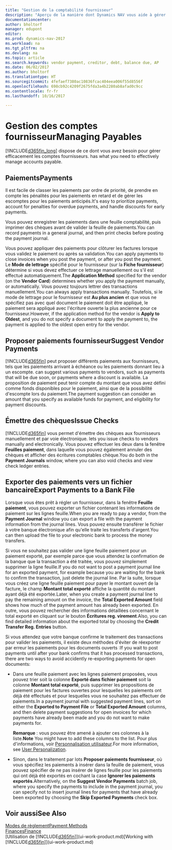 ```yaml
---
title: "Gestion de la comptabilité fournisseur"
description: "Aperçu de la manière dont Dynamics NAV vous aide à gérer les comptes fournisseurs, y compris les paiements fournisseur, les créditeurs, les dettes, et le solde dû."
documentationcenter: 
author: bholtorf
manager: edupont
editor: 
ms.prod: dynamics-nav-2017
ms.workload: na
ms.tgt_pltfrm: na
ms.devlang: na
ms.topic: article
ms.search.keywords: vendor payment, creditor, debt, balance due, AP
ms.date: 06/02/2017
ms.author: bholtorf
ms.translationtype: HT
ms.sourcegitcommit: 4fefaef7380ac10836fcac404eea006f55d8556f
ms.openlocfilehash: 698cb92c4209f2675fda3a4b2280ab8afad0c9cc
ms.contentlocale: fr-fr
ms.lasthandoff: 10/16/2017

---
```

# <a name="managing-payables"></a><span data-ttu-id="9c852-103">Gestion des comptes fournisseur</span><span class="sxs-lookup"><span data-stu-id="9c852-103">Managing Payables</span></span>
[!INCLUDE[d365fin_long](includes/d365fin_long_md.md)]<span data-ttu-id="9c852-104"> dispose de ce dont vous avez besoin pour gérer efficacement les comptes fournisseurs.</span><span class="sxs-lookup"><span data-stu-id="9c852-104"> has what you need to effectively manage accounts payable.</span></span>  

## <a name="payments"></a><span data-ttu-id="9c852-105">Paiements</span><span class="sxs-lookup"><span data-stu-id="9c852-105">Payments</span></span>
<span data-ttu-id="9c852-106">Il est facile de classer les paiements par ordre de priorité, de prendre en compte les pénalités pour les paiements en retard et de gérer les escomptes pour les paiements anticipés.</span><span class="sxs-lookup"><span data-stu-id="9c852-106">It's easy to prioritize payments, account for penalties for overdue payments, and handle discounts for early payments.</span></span>

<span data-ttu-id="9c852-107">Vous pouvez enregistrer les paiements dans une feuille comptabilité, puis imprimer des chèques avant de valider la feuille de paiements.</span><span class="sxs-lookup"><span data-stu-id="9c852-107">You can record payments in a general journal, and then print checks before posting the payment journal.</span></span>

<span data-ttu-id="9c852-108">Vous pouvez appliquer des paiements pour clôturer les factures lorsque vous validez le paiement ou après sa validation.</span><span class="sxs-lookup"><span data-stu-id="9c852-108">You can apply payments to close invoices when you post the payment, or after you post the payment.</span></span> <span data-ttu-id="9c852-109">Le **Mode de lettrage** spécifié pour le fournisseur (sur la **Fiche fournisseur**) détermine si vous devez effectuer ce lettrage manuellement ou s'il est effectué automatiquement.</span><span class="sxs-lookup"><span data-stu-id="9c852-109">The **Application Method** specified for the vendor (on the **Vendor Card**) determines whether you apply the payment manually, or automatically.</span></span> <span data-ttu-id="9c852-110">Vous pouvez toujours lettrer des transactions manuellement.</span><span class="sxs-lookup"><span data-stu-id="9c852-110">You can always apply transactions manually.</span></span> <span data-ttu-id="9c852-111">Toutefois, si le mode de lettrage pour le fournisseur est **Au plus ancien** et que vous ne spécifiez pas avec quel document le paiement doit être appliqué, le paiement sera appliqué avec l'écriture ouverte la plus ancienne pour ce fournisseur.</span><span class="sxs-lookup"><span data-stu-id="9c852-111">However, if the application method for the vendor is **Apply to Oldest**, and you do not specify a document to apply the payment to, the payment is applied to the oldest open entry for the vendor.</span></span>

## <a name="suggest-vendor-payments"></a><span data-ttu-id="9c852-112">Proposer paiements fournisseur</span><span class="sxs-lookup"><span data-stu-id="9c852-112">Suggest Vendor Payments</span></span>
[!INCLUDE[d365fin](includes/d365fin_md.md)]<span data-ttu-id="9c852-113"> peut proposer différents paiements aux fournisseurs, tels que les paiements arrivant à échéance ou les paiements donnant lieu à un escompte.</span><span class="sxs-lookup"><span data-stu-id="9c852-113"> can suggest various payments to vendors, such as payments that will be due soon, or payments where a discount is available.</span></span> <span data-ttu-id="9c852-114">La proposition de paiement peut tenir compte du montant que vous avez défini comme fonds disponibles pour le paiement, ainsi que de la possibilité d'escompte lors du paiement.</span><span class="sxs-lookup"><span data-stu-id="9c852-114">The payment suggestion can consider an amount that you specify as available funds for payment, and eligibility for payment discounts.</span></span>

## <a name="issue-checks"></a><span data-ttu-id="9c852-115">Émettre des chèques</span><span class="sxs-lookup"><span data-stu-id="9c852-115">Issue Checks</span></span>
[!INCLUDE[d365fin](includes/d365fin_md.md)]<span data-ttu-id="9c852-116"> vous permet d'émettre des chèques aux fournisseurs manuellement et par voie électronique.</span><span class="sxs-lookup"><span data-stu-id="9c852-116"> lets you issue checks to vendors manually and electronically.</span></span> <span data-ttu-id="9c852-117">Vous pouvez effectuer les deux dans la fenêtre **Feuilles paiement**, dans laquelle vous pouvez également annuler des chèques et afficher des écritures comptables chèque.</span><span class="sxs-lookup"><span data-stu-id="9c852-117">You do both in the **Payment Journals** window, where you can also void checks and view check ledger entries.</span></span>

## <a name="export-payments-to-a-bank-file"></a><span data-ttu-id="9c852-118">Exporter des paiements vers un fichier bancaire</span><span class="sxs-lookup"><span data-stu-id="9c852-118">Export Payments to a Bank File</span></span>
<span data-ttu-id="9c852-119">Lorsque vous êtes prêt à régler un fournisseur, dans la fenêtre **Feuille paiement**, vous pouvez exporter un fichier contenant les informations de paiement sur les lignes feuille.</span><span class="sxs-lookup"><span data-stu-id="9c852-119">When you are ready to pay a vendor, from the **Payment Journal** window you can export a file with the payment information from the journal lines.</span></span> <span data-ttu-id="9c852-120">Vous pouvez ensuite transférer le fichier à votre banque électronique afin qu'elle traite les transferts d'argent.</span><span class="sxs-lookup"><span data-stu-id="9c852-120">You can then upload the file to your electronic bank to process the money transfers.</span></span>

<span data-ttu-id="9c852-121">Si vous ne souhaitez pas valider une ligne feuille paiement pour un paiement exporté, par exemple parce que vous attendez la confirmation de la banque que la transaction a été traitée, vous pouvez simplement supprimer la ligne feuille.</span><span class="sxs-lookup"><span data-stu-id="9c852-121">If you do not want to post a payment journal line for an exported payment, for example because you are waiting for the bank to confirm the transaction, just delete the journal line.</span></span> <span data-ttu-id="9c852-122">Par la suite, lorsque vous créez une ligne feuille paiement pour payer le montant ouvert de la facture, le champ **Montant total exporté** affiche la quantité du montant ayant déjà été exportée.</span><span class="sxs-lookup"><span data-stu-id="9c852-122">Later, when you create a payment journal line to pay the remaining amount on the invoice, the **Total Exported Amount** field shows how much of the payment amount has already been exported.</span></span> <span data-ttu-id="9c852-123">En outre, vous pouvez rechercher des informations détaillées concernant le total exporté en cliquant sur le bouton **Écritures reg. virement**.</span><span class="sxs-lookup"><span data-stu-id="9c852-123">Also, you can find detailed information about the exported total by choosing the **Credit Transfer Reg. Entries** button.</span></span>

<span data-ttu-id="9c852-124">Si vous attendez que votre banque confirme le traitement des transactions pour valider les paiements, il existe deux méthodes d'éviter de réexporter par erreur les paiements pour les documents ouverts :</span><span class="sxs-lookup"><span data-stu-id="9c852-124">If you wait to post payments until after your bank confirms that it has processed transactions, there are two ways to avoid accidently re-exporting payments for open documents:</span></span>  

* <span data-ttu-id="9c852-125">Dans une feuille paiement avec les lignes paiement proposées, vous pouvez trier soit la colonne **Exporté dans fichier paiement** soit la colonne **Montant total exporté**, puis supprimer les propositions de paiement pour les factures ouvertes pour lesquelles les paiements ont déjà été effectués et pour lesquelles vous ne souhaitez pas effectuer de paiements.</span><span class="sxs-lookup"><span data-stu-id="9c852-125">In a payment journal with suggested payment lines, sort on either the **Exported to Payment File** or **Total Exported Amount** columns, and then delete payment suggestions for open invoices for which payments have already been made and you do not want to make payments for.</span></span>

    <span data-ttu-id="9c852-126">**Remarque** : vous pouvez être amené à ajouter ces colonnes à la liste.</span><span class="sxs-lookup"><span data-stu-id="9c852-126">**Note** You might have to add these columns to the list.</span></span> <span data-ttu-id="9c852-127">Pour plus d'informations, voir [Personnalisation utilisateur](ui-user-personalization.md).</span><span class="sxs-lookup"><span data-stu-id="9c852-127">For more information, see [User Personalization](ui-user-personalization.md).</span></span>  
* <span data-ttu-id="9c852-128">Sinon, dans le traitement par lots **Proposer paiements fournisseur**, où vous spécifiez les paiements à insérer dans la feuille de paiement, vous pouvez spécifier de ne pas insérer de lignes feuille pour les paiements qui ont déjà été exportés en cochant la case **Ignorer les paiements exportés**.</span><span class="sxs-lookup"><span data-stu-id="9c852-128">Alternatively, on the **Suggest Vendor Payments** batch job, where you specify the payments to include in the payment journal, you can specify not to insert journal lines for payments that have already been exported by choosing the **Skip Exported Payments** check box.</span></span>

## <a name="see-also"></a><span data-ttu-id="9c852-129">Voir aussi</span><span class="sxs-lookup"><span data-stu-id="9c852-129">See Also</span></span>
[<span data-ttu-id="9c852-130">Modes de règlement</span><span class="sxs-lookup"><span data-stu-id="9c852-130">Payment Methods</span></span>](finance-payment-methods.md)  
[<span data-ttu-id="9c852-131">Finances</span><span class="sxs-lookup"><span data-stu-id="9c852-131">Finance</span></span>](finance.md)  
<span data-ttu-id="9c852-132">[Utilisation de [!INCLUDE[d365fin](includes/d365fin_md.md)]](ui-work-product.md)</span><span class="sxs-lookup"><span data-stu-id="9c852-132">[Working with [!INCLUDE[d365fin](includes/d365fin_md.md)]](ui-work-product.md)</span></span>

